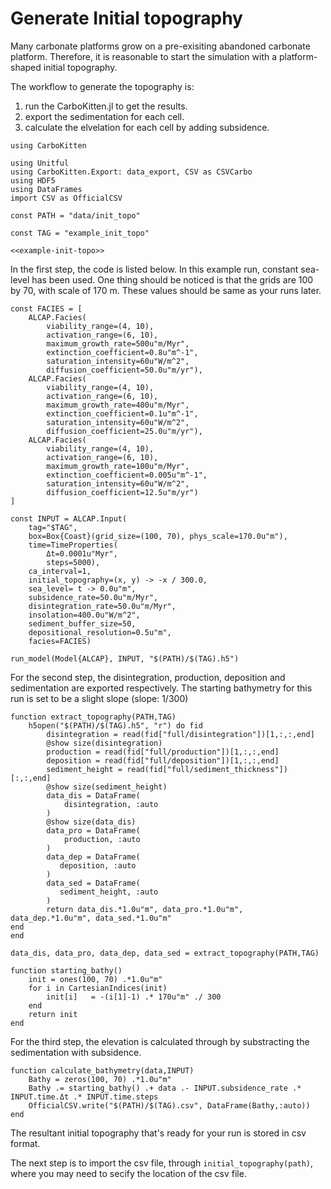 # Generate Initial topography

Many carbonate platforms grow on a pre-exisiting abandoned carbonate platform. Therefore, it is reasonable to start the simulation with a platform-shaped initial topography.

The workflow to generate the topography is:
1) run the CarboKitten.jl to get the results.
2) export the sedimentation for each cell.
3) calculate the elvelation for each cell by adding subsidence. 

``` {.julia file=examples/initial_topography/get_init_topo.jl}
using CarboKitten

using Unitful
using CarboKitten.Export: data_export, CSV as CSVCarbo
using HDF5
using DataFrames
import CSV as OfficialCSV

const PATH = "data/init_topo"

const TAG = "example_init_topo"

<<example-init-topo>>
```
In the first step, the code is listed below. In this example run, constant sea-level has been used. One thing should be noticed is that the grids are 100 by 70, with scale of 170 m. These values should be same as your runs later.
``` {.julia #example-init-topo}
const FACIES = [
    ALCAP.Facies(
        viability_range=(4, 10),
        activation_range=(6, 10),
        maximum_growth_rate=500u"m/Myr",
        extinction_coefficient=0.8u"m^-1",
        saturation_intensity=60u"W/m^2",
        diffusion_coefficient=50.0u"m/yr"),
    ALCAP.Facies(
        viability_range=(4, 10),
        activation_range=(6, 10),
        maximum_growth_rate=400u"m/Myr",
        extinction_coefficient=0.1u"m^-1",
        saturation_intensity=60u"W/m^2",
        diffusion_coefficient=25.0u"m/yr"),
    ALCAP.Facies(
        viability_range=(4, 10),
        activation_range=(6, 10),
        maximum_growth_rate=100u"m/Myr",
        extinction_coefficient=0.005u"m^-1",
        saturation_intensity=60u"W/m^2",
        diffusion_coefficient=12.5u"m/yr")
]

const INPUT = ALCAP.Input(
    tag="$TAG",
    box=Box{Coast}(grid_size=(100, 70), phys_scale=170.0u"m"),
    time=TimeProperties(
        Δt=0.0001u"Myr",
        steps=5000),
    ca_interval=1,
    initial_topography=(x, y) -> -x / 300.0,
    sea_level= t -> 0.0u"m",
    subsidence_rate=50.0u"m/Myr",
    disintegration_rate=50.0u"m/Myr",
    insolation=400.0u"W/m^2",
    sediment_buffer_size=50,
    depositional_resolution=0.5u"m",
    facies=FACIES)

run_model(Model{ALCAP}, INPUT, "$(PATH)/$(TAG).h5")
```

For the second step, the disintegration, production, deposition and sedimentation are exported respectively. The starting bathymetry for this run is set to be a slight slope (slope: 1/300)

``` {.julia #example-init-topo}
function extract_topography(PATH,TAG)
    h5open("$(PATH)/$(TAG).h5", "r") do fid
        disintegration = read(fid["full/disintegration"])[1,:,:,end]
        @show size(disintegration)
        production = read(fid["full/production"])[1,:,:,end]
        deposition = read(fid["full/deposition"])[1,:,:,end]
        sediment_height = read(fid["full/sediment_thickness"])[:,:,end]
        @show size(sediment_height)
        data_dis = DataFrame(
            disintegration, :auto
        )
        @show size(data_dis)
        data_pro = DataFrame(
            production, :auto
        )   
        data_dep = DataFrame(
           deposition, :auto
        )
        data_sed = DataFrame(
           sediment_height, :auto
        )
        return data_dis.*1.0u"m", data_pro.*1.0u"m", data_dep.*1.0u"m", data_sed.*1.0u"m"
end
end

data_dis, data_pro, data_dep, data_sed = extract_topography(PATH,TAG)

function starting_bathy()
    init = ones(100, 70) .*1.0u"m"
    for i in CartesianIndices(init)
        init[i]   = -(i[1]-1) .* 170u"m" ./ 300
    end
    return init
end
```

For the third step, the elevation is calculated through by substracting the sedimentation with subsidence. 

``` {.julia #example-init-topo}
function calculate_bathymetry(data,INPUT)
    Bathy = zeros(100, 70) .*1.0u"m"
    Bathy .= starting_bathy() .+ data .- INPUT.subsidence_rate .* INPUT.time.Δt .* INPUT.time.steps
    OfficialCSV.write("$(PATH)/$(TAG).csv", DataFrame(Bathy,:auto))
end
```

The resultant initial topography that's ready for your run is stored in csv format. 

The next step is to import the csv file, through `initial_topography(path)`, where you may need to secify the location of the csv file. 

